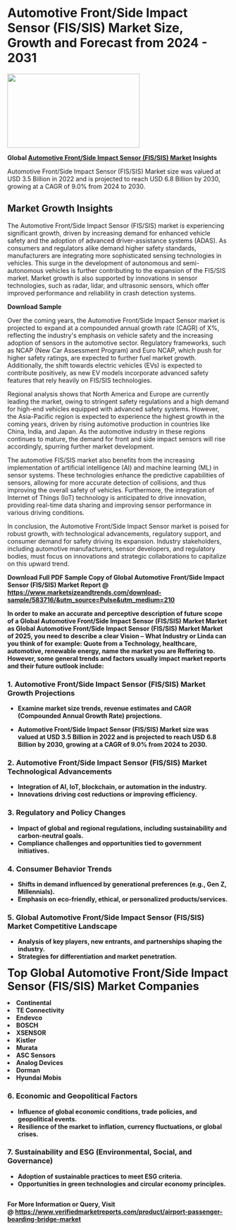 <H1>Automotive Front/Side Impact Sensor (FIS/SIS) Market Size, Growth and Forecast from 2024 - 2031</H1><img class="aligncenter size-medium wp-image-584254" src="https://thirdeyenews.in/wp-content/uploads/2024/09/Global-Market-Research-300x168.jpeg" alt="" width="300" height="168" /><p><strong>Global&nbsp;<a href="https://www.marketsizeandtrends.com/download-sample/583716/&amp;utm_source=Pulse&amp;utm_medium=210">Automotive Front/Side Impact Sensor (FIS/SIS) Market</a> Insights</strong></p><p>Automotive Front/Side Impact Sensor (FIS/SIS) Market size was valued at USD 3.5 Billion in 2022 and is projected to reach USD 6.8 Billion by 2030, growing at a CAGR of 9.0% from 2024 to 2030.</p><p><h2>Market Growth Insights</h2> <p>The Automotive Front/Side Impact Sensor (FIS/SIS) market is experiencing significant growth, driven by increasing demand for enhanced vehicle safety and the adoption of advanced driver-assistance systems (ADAS). As consumers and regulators alike demand higher safety standards, manufacturers are integrating more sophisticated sensing technologies in vehicles. This surge in the development of autonomous and semi-autonomous vehicles is further contributing to the expansion of the FIS/SIS market. Market growth is also supported by innovations in sensor technologies, such as radar, lidar, and ultrasonic sensors, which offer improved performance and reliability in crash detection systems.</p> <p><strong>Download Sample</strong></p> <p>Over the coming years, the Automotive Front/Side Impact Sensor market is projected to expand at a compounded annual growth rate (CAGR) of X%, reflecting the industry's emphasis on vehicle safety and the increasing adoption of sensors in the automotive sector. Regulatory frameworks, such as NCAP (New Car Assessment Program) and Euro NCAP, which push for higher safety ratings, are expected to further fuel market growth. Additionally, the shift towards electric vehicles (EVs) is expected to contribute positively, as new EV models incorporate advanced safety features that rely heavily on FIS/SIS technologies.</p> <p>Regional analysis shows that North America and Europe are currently leading the market, owing to stringent safety regulations and a high demand for high-end vehicles equipped with advanced safety systems. However, the Asia-Pacific region is expected to experience the highest growth in the coming years, driven by rising automotive production in countries like China, India, and Japan. As the automotive industry in these regions continues to mature, the demand for front and side impact sensors will rise accordingly, spurring further market development.</p> <p>The automotive FIS/SIS market also benefits from the increasing implementation of artificial intelligence (AI) and machine learning (ML) in sensor systems. These technologies enhance the predictive capabilities of sensors, allowing for more accurate detection of collisions, and thus improving the overall safety of vehicles. Furthermore, the integration of Internet of Things (IoT) technology is anticipated to drive innovation, providing real-time data sharing and improving sensor performance in various driving conditions.</p> <p>In conclusion, the Automotive Front/Side Impact Sensor market is poised for robust growth, with technological advancements, regulatory support, and consumer demand for safety driving its expansion. Industry stakeholders, including automotive manufacturers, sensor developers, and regulatory bodies, must focus on innovations and strategic collaborations to capitalize on this upward trend.</p> <p><strong></p><p><span class=""><strong>Download Full PDF Sample Copy of Global Automotive Front/Side Impact Sensor (FIS/SIS) Market Report</strong> @ <a href="https://www.marketsizeandtrends.com/download-sample/583716/&amp;utm_source=Pulse&amp;utm_medium=210" target="_blank">https://www.marketsizeandtrends.com/download-sample/583716/&amp;utm_source=Pulse&amp;utm_medium=210</a></span></p><p>In order to make an accurate and perceptive description of future scope of a Global&nbsp;Automotive Front/Side Impact Sensor (FIS/SIS) Market Market as Global&nbsp;Automotive Front/Side Impact Sensor (FIS/SIS) Market Market of 2025, you need to describe a clear Vision &ndash; What Industry or Linda can you think of for example: Quote from a Technology, healthcare, automotive, renewable energy, name the market you are Reffering to. However, some general trends and factors usually impact market reports and their future outlook include:</p><h3>1.&nbsp;<strong>Automotive Front/Side Impact Sensor (FIS/SIS) Market Growth Projections</strong></h3><ul><li>Examine market size trends, revenue estimates and CAGR (Compounded Annual Growth Rate) projections.</li><li><p>Automotive Front/Side Impact Sensor (FIS/SIS) Market size was valued at USD 3.5 Billion in 2022 and is projected to reach USD 6.8 Billion by 2030, growing at a CAGR of 9.0% from 2024 to 2030.</p></li></ul><h3>2.&nbsp;<strong>Automotive Front/Side Impact Sensor (FIS/SIS) Market Technological Advancements</strong></h3><ul><li>Integration of AI, IoT, blockchain, or automation in the industry.</li><li>Innovations driving cost reductions or improving efficiency.</li></ul><h3>3.&nbsp;<strong>Regulatory and Policy Changes</strong></h3><ul><li>Impact of global and regional regulations, including sustainability and carbon-neutral goals.</li><li>Compliance challenges and opportunities tied to government initiatives.</li></ul><h3>4.&nbsp;<strong>Consumer Behavior Trends</strong></h3><ul><li>Shifts in demand influenced by generational preferences (e.g., Gen Z, Millennials).</li><li>Emphasis on eco-friendly, ethical, or personalized products/services.</li></ul><h3>5.&nbsp;<strong>Global Automotive Front/Side Impact Sensor (FIS/SIS) Market Competitive Landscape</strong></h3><ul><li>Analysis of key players, new entrants, and partnerships shaping the industry.</li><li>Strategies for differentiation and market penetration.</li></ul><p data-pm-slice="1 1 []"><span style="color: inherit; font-family: inherit; font-size: 25px;">Top Global Automotive Front/Side Impact Sensor (FIS/SIS) Market Companies</span></p><div class="" data-test-id=""><p><li>Continental</li><li> TE Connectivity</li><li> Endevco</li><li> BOSCH</li><li> XSENSOR</li><li> Kistler</li><li> Murata</li><li> ASC Sensors</li><li> Analog Devices</li><li> Dorman</li><li> Hyundai Mobis</li></p></div><h3>6.&nbsp;<strong>Economic and Geopolitical Factors</strong></h3><ul><li>Influence of global economic conditions, trade policies, and geopolitical events.</li><li>Resilience of the market to inflation, currency fluctuations, or global crises.</li></ul><h3>7.&nbsp;<strong>Sustainability and ESG (Environmental, Social, and Governance)</strong></h3><ul><li>Adoption of sustainable practices to meet ESG criteria.</li><li>Opportunities in green technologies and circular economy principles.</li></ul><h2><strong style="font-size: 14px;">For More Information or Query, Visit @&nbsp;</strong><a style="background-color: #ffffff; font-size: 14px;" href="https://www.marketsizeandtrends.com/report/automotive-front-side-impact-sensor-fis-sis-market/" target="_blank">https://www.verifiedmarketreports.com/product/airport-passenger-boarding-bridge-market</a></h2>
